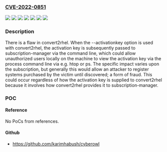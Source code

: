 ### [CVE-2022-0851](https://cve.mitre.org/cgi-bin/cvename.cgi?name=CVE-2022-0851)
![](https://img.shields.io/static/v1?label=Product&message=Convert2RHEL%20for%20RHEL-6&color=blue)
![](https://img.shields.io/static/v1?label=Product&message=Convert2RHEL%20for%20RHEL-7&color=blue)
![](https://img.shields.io/static/v1?label=Product&message=Convert2RHEL%20for%20RHEL-8&color=blue)
![](https://img.shields.io/static/v1?label=Version&message=!%200%3A1.0-1.el6%20&color=brighgreen)
![](https://img.shields.io/static/v1?label=Version&message=!%200%3A1.0-1.el7%20&color=brighgreen)
![](https://img.shields.io/static/v1?label=Version&message=!%200%3A1.0-1.el8%20&color=brighgreen)
![](https://img.shields.io/static/v1?label=Vulnerability&message=Improper%20Removal%20of%20Sensitive%20Information%20Before%20Storage%20or%20Transfer&color=brighgreen)

### Description

There is a flaw in convert2rhel. When the --activationkey option is used with convert2rhel, the activation key is subsequently passed to subscription-manager via the command line, which could allow unauthorized users locally on the machine to view the activation key via the process command line via e.g. htop or ps. The specific impact varies upon the subscription, but generally this would allow an attacker to register systems purchased by the victim until discovered; a form of fraud. This could occur regardless of how the activation key is supplied to convert2rhel because it involves how convert2rhel provides it to subscription-manager.

### POC

#### Reference
No PoCs from references.

#### Github
- https://github.com/karimhabush/cyberowl

